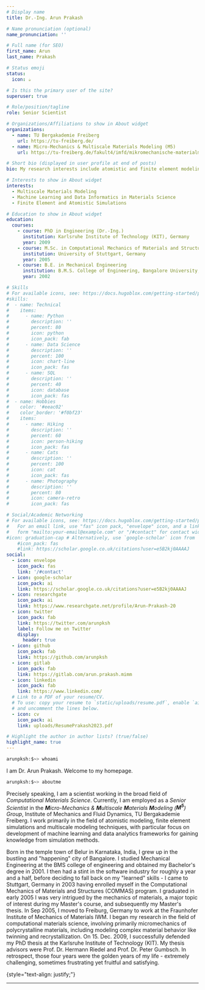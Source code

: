 ```yaml
---
# Display name
title: Dr.-Ing. Arun Prakash

# Name pronunciation (optional)
name_pronunciation: ''

# Full name (for SEO)
first_name: Arun
last_name: Prakash

# Status emoji
status:
  icon: ☕️

# Is this the primary user of the site?
superuser: true

# Role/position/tagline
role: Senior Scientist

# Organizations/Affiliations to show in About widget
organizations:
  - name: TU Bergakademie Freiberg
    url: https://tu-freiberg.de/
  - name: Micro-Mechanics & Multiscale Materials Modeling (M5)
    url: https://tu-freiberg.de/fakult4/imfd/mikromechanische-materialmodellierung

# Short bio (displayed in user profile at end of posts)
bio: My research interests include atomistic and finite element modeling, multiscale simulation frameworks, machine learning and data informatics in materials science.

# Interests to show in About widget
interests:
  - Multiscale Materials Modeling
  - Machine Learning and Data Informatics in Materials Science
  - Finite Element and Atomistic Simulations

# Education to show in About widget
education:
  courses:
    - course: PhD in Engineering (Dr.-Ing.)
      institution: Karlsruhe Institute of Technology (KIT), Germany
      year: 2009
    - course: M.Sc. in Computational Mechanics of Materials and Structures (COMMAS)
      institution: University of Stuttgart, Germany
      year: 2005
    - course: B.E. in Mechanical Engineering
      institution: B.M.S. College of Engineering, Bangalore University, India
      year: 2002

# Skills
# For available icons, see: https://docs.hugoblox.com/getting-started/page-builder/#icons
#skills:
#  - name: Technical
#    items:
#      - name: Python
#        description: ''
#        percent: 80
#        icon: python
#        icon_pack: fab
#      - name: Data Science
#        description: ''
#        percent: 100
#        icon: chart-line
#        icon_pack: fas
#      - name: SQL
#        description: ''
#        percent: 40
#        icon: database
#        icon_pack: fas
#  - name: Hobbies
#    color: '#eeac02'
#    color_border: '#f0bf23'
#    items:
#      - name: Hiking
#        description: ''
#        percent: 60
#        icon: person-hiking
#        icon_pack: fas
#      - name: Cats
#        description: ''
#        percent: 100
#        icon: cat
#        icon_pack: fas
#      - name: Photography
#        description: ''
#        percent: 80
#        icon: camera-retro
#        icon_pack: fas

# Social/Academic Networking
# For available icons, see: https://docs.hugoblox.com/getting-started/page-builder/#icons
#   For an email link, use "fas" icon pack, "envelope" icon, and a link in the
#   form "mailto:your-email@example.com" or "/#contact" for contact widget.
#icon: graduation-cap # Alternatively, use `google-scholar` icon from `ai` icon pack
    #icon_pack: fas
    #link: https://scholar.google.co.uk/citations?user=e5B2kj0AAAAJ
social:
  - icon: envelope
    icon_pack: fas
    link: '/#contact'
  - icon: google-scholar
    icon_pack: ai
    link: https://scholar.google.co.uk/citations?user=e5B2kj0AAAAJ
  - icon: researchgate
    icon_pack: ai
    link: https://www.researchgate.net/profile/Arun-Prakash-20
  - icon: twitter
    icon_pack: fab
    link: https://twitter.com/arunpksh
    label: Follow me on Twitter
    display:
      header: true
  - icon: github
    icon_pack: fab
    link: https://github.com/arunpksh
  - icon: gitlab
    icon_pack: fab
    link: https://gitlab.com/arun.prakash.mimm
  - icon: linkedin
    icon_pack: fab
    link: https://www.linkedin.com/
  # Link to a PDF of your resume/CV.
  # To use: copy your resume to `static/uploads/resume.pdf`, enable `ai` icons in `params.yaml`,
  # and uncomment the lines below.
  - icon: cv
    icon_pack: ai
    link: uploads/ResumePrakash2023.pdf

# Highlight the author in author lists? (true/false)
highlight_name: true
---
```


```bash
arunpksh:$~> whoami
```

I am Dr. Arun Prakash. Welcome to my homepage.


```bash
arunpksh:$~> aboutme
```


Precisely speaking, I am a scientist working in the broad field of *Computational Materials Science*. Currently, I am employed as a *Senior Scientist* in the ***M**icro-Mechanics & **M**ultiscale **M**aterials **M**odeling (**M<sup>5</sup>**) Group*, Institute of Mechanics and Fluid Dynamics, TU Bergakademie Freiberg. I work primarily in the field of atomistic modeling, finite element simulations and multiscale modeling techniques, with particular focus on development of machine learning and data analytics frameworks for gaining knowledge from simulation methods.

Born in the temple town of Belur in Karnataka, India, I grew up in the bustling and "happening" city of Bangalore. I studied Mechanical Engineering at the BMS college of engineering and obtained my Bachelor's degree in 2001. I then had a stint in the software industry for roughly a year and a half, before deciding to fall back on my "learned" skills - I came to Stuttgart, Germany in 2003 having enrolled myself in the Computational Mechanics of Materials and Structures (COMMAS) program. I graduated in early 2005 I was very intrigued by the mechanics of materials, a major topic of interest during my Master's course, and subsequently my Master's thesis. In Sep 2005, I moved to Freiburg, Germany to work at the Fraunhofer Institute of Mechanics of Materials IWM. I began my research in the field of computational materials science, involving primarily micromechanics of polycrystalline materials, including modeling complex material behavior like twinning and recrystallization. On 15. Dec. 2009, I successfully defended my PhD thesis at the Karlsruhe Institute of Technology (KIT). My thesis advisors were Prof. Dr. Hermann Riedel and Prof. Dr. Peter Gumbsch. In retrospect, those four years were the golden years of my life - extremely challenging, sometimes frustrating yet fruitful and satisfying.



{style="text-align: justify;"}

---


